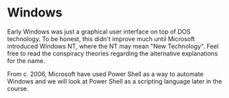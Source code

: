 # Windows

Early Windows was just a graphical user interface on top of DOS technology. To be honest, this didn't improve much until Microsoft introduced Windows NT, where the NT may mean "New Technology". Feel free to read the conspiracy theories regarding the alternative explanations for the name.

From c. 2006, Microsoft have used Power Shell as a way to automate Windows and we will look at Power Shell as a scripting language later in the course.
